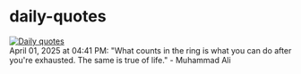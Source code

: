 # daily-quotes
[![Daily quotes](https://github.com/ceepu8/daily-quotes/actions/workflows/daily-quote.yml/badge.svg)](https://github.com/ceepu8/daily-quotes/actions/workflows/daily-quote.yml)<br/>
April 01, 2025 at 04:41 PM: "What counts in the ring is what you can do after you're exhausted. The same is true of life." - Muhammad Ali
